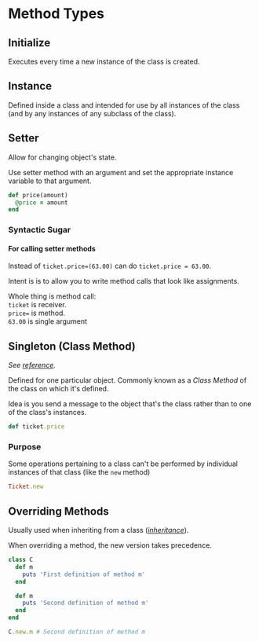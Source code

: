 # Method Types

## Initialize

Executes every time a new instance of the class is created.

## Instance

Defined inside a class and intended for use by all instances of the class
(and by any instances of any subclass of the class).

## Setter

Allow for changing object's state.

Use setter method with an argument and set the appropriate
instance variable to that argument.

```ruby
def price(amount)
  @price = amount
end
```

### Syntactic Sugar

#### For calling setter methods

Instead of `ticket.price=(63.00)` can do `ticket.price = 63.00`.

Intent is  is to allow you to write method calls that look like assignments.

Whole thing is method call:\
`ticket` is receiver.\
`price=` is method.\
`63.00` is single argument

## Singleton (Class Method)

_See [reference](/sample_code/chap_three/ticket.rb)._

Defined for one particular object.
Commonly known as a _Class Method_ of the class on which it's defined.

Idea is you send a message to the object that's the class
rather than to one of the class's instances.

```ruby
def ticket.price
```

### Purpose

Some operations pertaining to a class can't be performed
by individual instances of that class (like the `new` method)

```ruby
Ticket.new
```

## Overriding Methods

Usually used when inheriting from a class ([_inheritance_](/docs/inheritance.md)).

When overriding a method, the new version takes precedence.

```ruby
class C
  def m
    puts 'First definition of method m'
  end

  def m
    puts 'Second definition of method m'
  end
end

C.new.m # Second definition of method m
```

